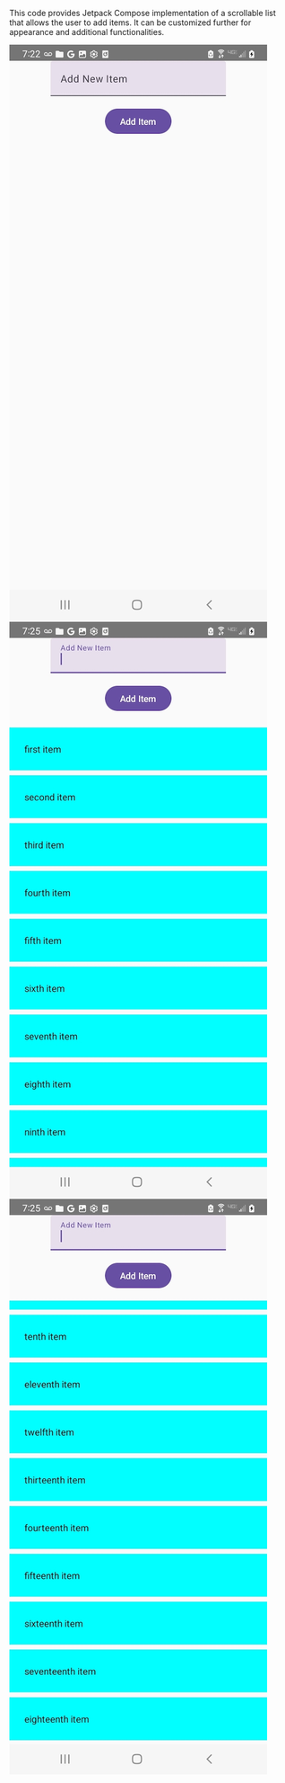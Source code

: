 This code provides Jetpack Compose implementation of a scrollable list that allows the user 
to add items. It can be customized further for appearance and additional functionalities.

![Alt Text](images/ScrollableLayout1.jpg)
![Alt Text](images/ScrollableLayout2.jpg)
![Alt Text](images/ScrollableLayout3.jpg)
